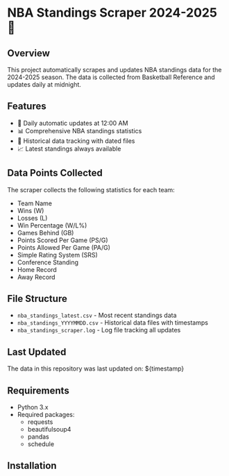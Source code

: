 # NBA Standings Scraper 2024-2025 🏀

## Overview
This project automatically scrapes and updates NBA standings data for the 2024-2025 season. The data is collected from Basketball Reference and updates daily at midnight.

## Features
- 🔄 Daily automatic updates at 12:00 AM
- 📊 Comprehensive NBA standings statistics
- 📅 Historical data tracking with dated files
- 📈 Latest standings always available

## Data Points Collected
The scraper collects the following statistics for each team:
- Team Name
- Wins (W)
- Losses (L)
- Win Percentage (W/L%)
- Games Behind (GB)
- Points Scored Per Game (PS/G)
- Points Allowed Per Game (PA/G)
- Simple Rating System (SRS)
- Conference Standing
- Home Record
- Away Record

## File Structure
- `nba_standings_latest.csv` - Most recent standings data
- `nba_standings_YYYYMMDD.csv` - Historical data files with timestamps
- `nba_standings_scraper.log` - Log file tracking all updates

## Last Updated
The data in this repository was last updated on: ${timestamp}

## Requirements
- Python 3.x
- Required packages:
  - requests
  - beautifulsoup4
  - pandas
  - schedule

## Installation 
